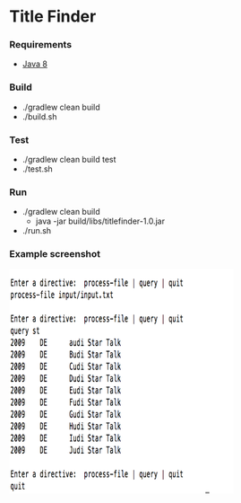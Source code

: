 # Title Finder

### Requirements
- [Java 8](http://www.oracle.com/technetwork/java/javase/downloads/jdk8-downloads-2133151.html)

### Build
- ./gradlew clean build
- ./build.sh

### Test
- ./gradlew clean build test
- ./test.sh

### Run
- ./gradlew clean build
  - java -jar build/libs/titlefinder-1.0.jar
- ./run.sh

### Example screenshot
<img src="images/output.png" alt="sample screenshot" width="400" height="400"/>

